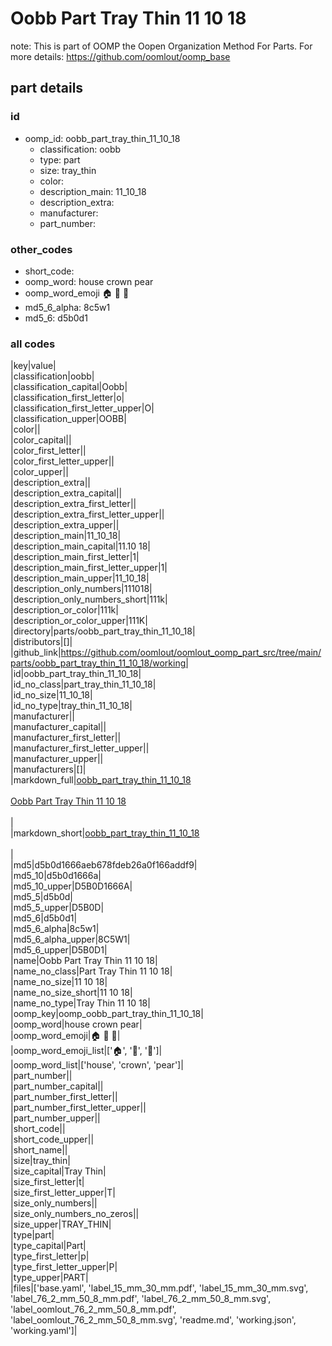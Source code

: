# Oobb Part Tray Thin 11 10 18  

note: This is part of OOMP the Oopen Organization Method For Parts. For more details: https://github.com/oomlout/oomp_base

##  part details





### id
* oomp_id: oobb_part_tray_thin_11_10_18
  * classification: oobb
  * type: part
  * size: tray_thin
  * color: 
  * description_main: 11_10_18
  * description_extra: 
  * manufacturer: 
  * part_number: 

### other_codes
* short_code: 
* oomp_word: house crown pear
* oomp_word_emoji :house: :crown: :pear:
* md5_6_alpha: 8c5w1
* md5_6: d5b0d1

### all codes 
|key|value|  
|classification|oobb|  
|classification_capital|Oobb|  
|classification_first_letter|o|  
|classification_first_letter_upper|O|  
|classification_upper|OOBB|  
|color||  
|color_capital||  
|color_first_letter||  
|color_first_letter_upper||  
|color_upper||  
|description_extra||  
|description_extra_capital||  
|description_extra_first_letter||  
|description_extra_first_letter_upper||  
|description_extra_upper||  
|description_main|11_10_18|  
|description_main_capital|11.10 18|  
|description_main_first_letter|1|  
|description_main_first_letter_upper|1|  
|description_main_upper|11_10_18|  
|description_only_numbers|111018|  
|description_only_numbers_short|111k|  
|description_or_color|111k|  
|description_or_color_upper|111K|  
|directory|parts/oobb_part_tray_thin_11_10_18|  
|distributors|[]|  
|github_link|https://github.com/oomlout/oomlout_oomp_part_src/tree/main/parts/oobb_part_tray_thin_11_10_18/working|  
|id|oobb_part_tray_thin_11_10_18|  
|id_no_class|part_tray_thin_11_10_18|  
|id_no_size|11_10_18|  
|id_no_type|tray_thin_11_10_18|  
|manufacturer||  
|manufacturer_capital||  
|manufacturer_first_letter||  
|manufacturer_first_letter_upper||  
|manufacturer_upper||  
|manufacturers|[]|  
|markdown_full|[oobb_part_tray_thin_11_10_18](https://github.com/oomlout/oomlout_oomp_part_src/tree/main/parts/oobb_part_tray_thin_11_10_18/working)<br>[](https://github.com/oomlout/oomlout_oomp_part_src/tree/main/parts/oobb_part_tray_thin_11_10_18/working)<br>[Oobb Part Tray Thin 11 10 18](https://github.com/oomlout/oomlout_oomp_part_src/tree/main/parts/oobb_part_tray_thin_11_10_18/working)<br><br>|  
|markdown_short|[oobb_part_tray_thin_11_10_18](https://github.com/oomlout/oomlout_oomp_part_src/tree/main/parts/oobb_part_tray_thin_11_10_18/working)<br><br>|  
|md5|d5b0d1666aeb678fdeb26a0f166addf9|  
|md5_10|d5b0d1666a|  
|md5_10_upper|D5B0D1666A|  
|md5_5|d5b0d|  
|md5_5_upper|D5B0D|  
|md5_6|d5b0d1|  
|md5_6_alpha|8c5w1|  
|md5_6_alpha_upper|8C5W1|  
|md5_6_upper|D5B0D1|  
|name|Oobb Part Tray Thin 11 10 18|  
|name_no_class|Part Tray Thin 11 10 18|  
|name_no_size|11 10 18|  
|name_no_size_short|11 10 18|  
|name_no_type|Tray Thin 11 10 18|  
|oomp_key|oomp_oobb_part_tray_thin_11_10_18|  
|oomp_word|house crown pear|  
|oomp_word_emoji|:house: :crown: :pear:|  
|oomp_word_emoji_list|[':house:', ':crown:', ':pear:']|  
|oomp_word_list|['house', 'crown', 'pear']|  
|part_number||  
|part_number_capital||  
|part_number_first_letter||  
|part_number_first_letter_upper||  
|part_number_upper||  
|short_code||  
|short_code_upper||  
|short_name||  
|size|tray_thin|  
|size_capital|Tray Thin|  
|size_first_letter|t|  
|size_first_letter_upper|T|  
|size_only_numbers||  
|size_only_numbers_no_zeros||  
|size_upper|TRAY_THIN|  
|type|part|  
|type_capital|Part|  
|type_first_letter|p|  
|type_first_letter_upper|P|  
|type_upper|PART|  
|files|['base.yaml', 'label_15_mm_30_mm.pdf', 'label_15_mm_30_mm.svg', 'label_76_2_mm_50_8_mm.pdf', 'label_76_2_mm_50_8_mm.svg', 'label_oomlout_76_2_mm_50_8_mm.pdf', 'label_oomlout_76_2_mm_50_8_mm.svg', 'readme.md', 'working.json', 'working.yaml']|  
